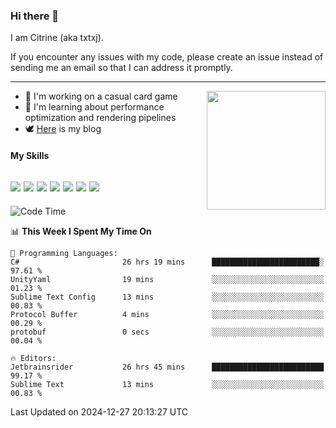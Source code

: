 ### Hi there 👋

I am Citrine (aka txtxj).

If you encounter any issues with my code, please create an issue instead of sending me an email so that I can address it promptly.

---

<img align="right" height="190" src="http://github-profile-summary-cards.vercel.app/api/cards/stats?username=txtxj&theme=vue">

- 🌱 I'm working on a casual card game
- 📖 I'm learning about performance optimization and rendering pipelines
- 🕊️ [Here](https://txtxj.top) is my blog

#### My Skills

![](https://img.shields.io/badge/Unity-000000?logo=unity&logoColor=fff)
![](https://img.shields.io/badge/C%23-239120?logo=csharp&logoColor=fff)
![](https://img.shields.io/badge/Python-3e74a2?logo=python&logoColor=fff)
![](https://img.shields.io/badge/C++-65318e?logo=cplusplus&logoColor=fff)
![](https://img.shields.io/badge/Vue-4FC08D?logo=vuedotjs&logoColor=fff)
![](https://img.shields.io/badge/Blender-f5792a?logo=blender&logoColor=fff)
![](https://img.shields.io/badge/MS%20SQL-cc2927?logo=microsoftsqlserver&logoColor=fff)
---

<!--START_SECTION:waka-->
![Code Time](http://img.shields.io/badge/Code%20Time-2%2C366%20hrs%2018%20mins-blue)

📊 **This Week I Spent My Time On** 

```text
💬 Programming Languages: 
C#                       26 hrs 19 mins      ████████████████████████░   97.61 % 
UnityYaml                19 mins             ░░░░░░░░░░░░░░░░░░░░░░░░░   01.23 % 
Sublime Text Config      13 mins             ░░░░░░░░░░░░░░░░░░░░░░░░░   00.83 % 
Protocol Buffer          4 mins              ░░░░░░░░░░░░░░░░░░░░░░░░░   00.29 % 
protobuf                 0 secs              ░░░░░░░░░░░░░░░░░░░░░░░░░   00.04 % 

🔥 Editors: 
Jetbrainsrider           26 hrs 45 mins      █████████████████████████   99.17 % 
Sublime Text             13 mins             ░░░░░░░░░░░░░░░░░░░░░░░░░   00.83 % 
```


 Last Updated on 2024-12-27 20:13:27 UTC
<!--END_SECTION:waka-->
